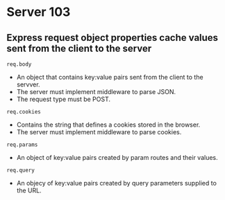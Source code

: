 # Server 103

## Express request object properties cache values sent from the client to the server

`req.body`
- An object that contains key:value pairs sent from the client to the servver.
- The server must implement middleware to parse JSON.
- The request type must be POST.


`req.cookies`
- Contains the string that defines a cookies stored in the browser.
- The server must implement middleware to parse cookies.


`req.params`
- An object of key:value pairs created by param routes and their values.



`req.query`
- An objecy of key:value pairs created by query parameters supplied to the URL.


